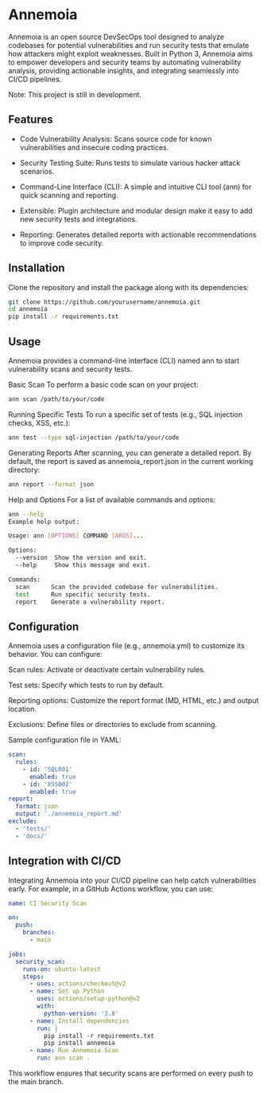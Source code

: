 # Annemoia
Annemoia is an open source DevSecOps tool designed to analyze codebases for potential vulnerabilities and run security tests that emulate how attackers might exploit weaknesses. Built in Python 3, Annemoia aims to empower developers and security teams by automating vulnerability analysis, providing actionable insights, and integrating seamlessly into CI/CD pipelines.

Note: This project is still in development.

## Features
- Code Vulnerability Analysis: Scans source code for known vulnerabilities and insecure coding practices.

- Security Testing Suite: Runs tests to simulate various hacker attack scenarios.

- Command-Line Interface (CLI): A simple and intuitive CLI tool (ann) for quick scanning and reporting.

- Extensible: Plugin architecture and modular design make it easy to add new security tests and integrations.

- Reporting: Generates detailed reports with actionable recommendations to improve code security.



## Installation
Clone the repository and install the package along with its dependencies:

```bash
git clone https://github.com/yourusername/annemoia.git
cd annemoia
pip install -r requirements.txt
```

## Usage
Annemoia provides a command-line interface (CLI) named ann to start vulnerability scans and security tests.

Basic Scan
To perform a basic code scan on your project:
```bash
ann scan /path/to/your/code
```

Running Specific Tests
To run a specific set of tests (e.g., SQL injection checks, XSS, etc.):
```bash
ann test --type sql-injection /path/to/your/code
```

Generating Reports
After scanning, you can generate a detailed report. By default, the report is saved as annemoia_report.json in the current working directory:
```bash
ann report --format json
```
Help and Options
For a list of available commands and options:

```bash
ann --help
Example help output:

Usage: ann [OPTIONS] COMMAND [ARGS]...

Options:
  --version  Show the version and exit.
  --help     Show this message and exit.

Commands:
  scan      Scan the provided codebase for vulnerabilities.
  test      Run specific security tests.
  report    Generate a vulnerability report.
```

## Configuration
Annemoia uses a configuration file (e.g., annemoia.yml) to customize its behavior. You can configure:

Scan rules: Activate or deactivate certain vulnerability rules.

Test sets: Specify which tests to run by default.

Reporting options: Customize the report format (MD, HTML, etc.) and output location.

Exclusions: Define files or directories to exclude from scanning.

Sample configuration file in YAML:
```yaml
scan:
  rules:
    - id: 'SQL001'
      enabled: true
    - id: 'XSS002'
      enabled: true
report:
  format: json
  output: './annemoia_report.md'
exclude:
  - 'tests/'
  - 'docs/'
```

## Integration with CI/CD
Integrating Annemoia into your CI/CD pipeline can help catch vulnerabilities early. For example, in a GitHub Actions workflow, you can use:

```yaml
name: CI Security Scan

on:
  push:
    branches:
      - main

jobs:
  security_scan:
    runs-on: ubuntu-latest
    steps:
      - uses: actions/checkout@v2
      - name: Set up Python
        uses: actions/setup-python@v2
        with:
          python-version: '3.8'
      - name: Install dependencies
        run: |
          pip install -r requirements.txt
          pip install annemoia
      - name: Run Annemoia Scan
        run: ann scan .
```
This workflow ensures that security scans are performed on every push to the main branch.

